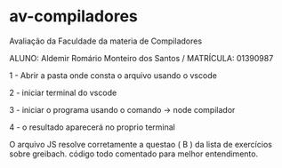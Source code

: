 # av-compiladores
Avaliação da Faculdade da materia de Compiladores


ALUNO: Aldemir Romário Monteiro dos Santos / MATRÍCULA: 01390987



1 - Abrir a pasta onde consta o arquivo usando o vscode

2 - iniciar terminal do vscode

3 - iniciar o programa usando o comando -> node compilador

4 - o resultado aparecerá no proprio terminal

O arquivo JS resolve corretamente a questao ( B ) da lista de exercícios sobre greibach. código todo comentado para melhor entendimento.
